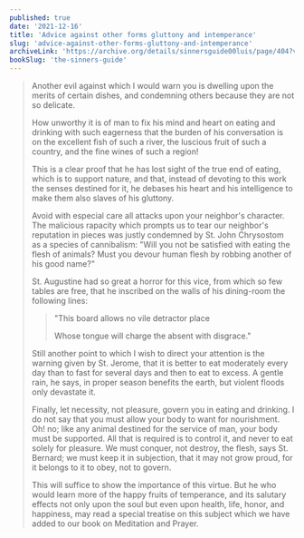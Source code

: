 ```yaml
---
published: true
date: '2021-12-16'
title: 'Advice against other forms gluttony and intemperance'
slug: 'advice-against-other-forms-gluttony-and-intemperance'
archiveLink: 'https://archive.org/details/sinnersguide00luis/page/404?view=theater'
bookSlug: 'the-sinners-guide'
---
```


> Another evil against which I would warn you is dwelling upon the merits of certain dishes, and condemning others because they are not so delicate.
> 
> How unworthy it is of man to fix his mind and heart on eating and drinking with such eagerness that the burden of his conversation is on the excellent fish of such a river, the luscious fruit of such a country, and the fine wines of such a region!
> 
> This is a clear proof that he has lost sight of the true end of eating, which is to support nature, and that, instead of devoting to this work the senses destined for it, he debases his heart and his intelligence to make them also slaves of his gluttony.
> 
> Avoid with especial care all attacks upon your neighbor's character. The malicious rapacity which prompts us to tear our neighbor's reputation in pieces was justly condemned by St. John Chrysostom as a species of cannibalism: "Will you not be satisfied with eating the flesh of animals? Must you devour human flesh by robbing another of his good name?"
> 
> St. Augustine had so great a horror for this vice, from which so few tables are free, that he inscribed on the walls of his dining-room the following lines:
> 
>> "This board allows no vile detractor place
>> 
>> Whose tongue will charge the absent with disgrace."
> 
> Still another point to which I wish to direct your attention is the warning given by St. Jerome, that it is better to eat moderately every day than to fast for several days and then to eat to excess. A gentle rain, he says, in proper season benefits the earth, but violent floods only devastate it.
> 
> Finally, let necessity, not pleasure, govern you in eating and drinking. I do not say that you must allow your body to want for nourishment. Oh! no; like any animal destined for the service of man, your body must be supported. All that is required is to control it, and never to eat solely for pleasure. We must conquer, not destroy, the flesh, says St. Bernard; we must keep it in subjection, that it may not grow proud, for it belongs to it to obey, not to govern.
> 
> This will suffice to show the importance of this virtue. But he who would learn more of the happy fruits of temperance, and its salutary effects not only upon the soul but even upon health, life, honor, and happiness, may read a special treatise on this subject which we have added to our book on Meditation and Prayer.